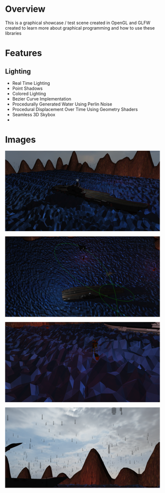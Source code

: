 # Overview

This is a graphical showcase / test scene created in OpenGL and GLFW created to learn more about graphical programming and how to use these libraries

# Features

## Lighting

+ Real Time Lighting
+ Point Shadows 
+ Colored Lighting
+ Bezier Curve Implementation
+ Procedurally Generated Water Using Perlin Noise
+ Procedural Displacement Over Time Using Geometry Shaders
+ Seamless 3D Skybox
+ 

# Images

![alt text](https://github.com/Piotr-Janusz/OpenGLShowcase/blob/master/images/opengl1.png "Image 1")

![alt text](https://github.com/Piotr-Janusz/OpenGLShowcase/blob/master/images/opengl2.png "Image 2")

![alt text](https://github.com/Piotr-Janusz/OpenGLShowcase/blob/master/images/opengl3.png "Image 3")

![alt text](https://github.com/Piotr-Janusz/OpenGLShowcase/blob/master/images/opengl4.png "Image 4")
